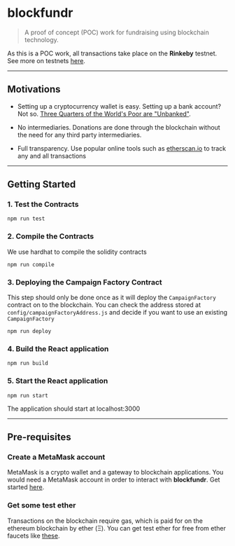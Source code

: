 # **blockfundr**

> A proof of concept (POC) work for fundraising using blockchain technology.

As this is a POC work, all transactions take place on the **Rinkeby** testnet. See more on testnets [here](https://ethereum.org/en/developers/docs/networks/).

---

## Motivations

- Setting up a cryptocurrency wallet is easy. Setting up a bank account? Not so. [Three Quarters of the World's Poor are "Unbanked"](https://www.worldbank.org/en/news/feature/2012/04/19/three-quarters-of-the-worlds-poor-are-unbanked).

- No intermediaries. Donations are done through the blockchain without the need for any third party intermediaries.

- Full transparency. Use popular online tools such as [etherscan.io](https://rinkeby.etherscan.io/) to track any and all transactions

---

## Getting Started

### 1. Test the Contracts

`npm run test`

### 2. Compile the Contracts

We use hardhat to compile the solidity contracts

`npm run compile`

### 3. Deploying the Campaign Factory Contract

This step should only be done once as it will deploy the `CampaignFactory` contract on to the blockchain. You can check the address stored at `config/campaignFactoryAddress.js` and decide if you want to use an existing `CampaignFactory`

`npm run deploy`

### 4. Build the React application

`npm run build`

### 5. Start the React application

`npm run start`

The application should start at localhost:3000

---

## Pre-requisites

### Create a MetaMask account

MetaMask is a crypto wallet and a gateway to blockchain applications. You would need a MetaMask account in order to interact with **blockfundr**. Get started [here](https://metamask.io/).

### Get some test ether

Transactions on the blockchain require gas, which is paid for on the ethereum blockchain by ether (Ξ). You can get test ether for free from ether faucets like [these](https://faucet.rinkeby.io/).
